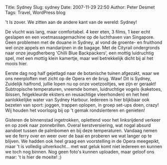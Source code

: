 Title: Sydney
Slug: sydney
Date: 2007-11-29 22:50
Author: Peter Desmet
Tags: Travel, WordPress blog

't Is zover. We zitten aan de andere kant van de wereld: Sydney!

De vlucht was lang, maar comfortabel. 4 keer eten, 3 films, 1 keer echt geslapen en een voetmassagemachine op de luchthaven van Singapore. Geen problemen met de douane in Sydney, al vond de groente- en fruithond wel onze appels en mandarijnen in de bagage. Met de Cityrail ondergronds naar onze jeugdherberg 'Chilli Blue Backpackers', een mottig luidruchtig spel, met een mottig klein kamertje, maar wel betrekkelijk dicht bij al het moois hier.

Eerste dag nog half gejetlagd naar de botanische tuinen afgezakt, waar we ons neerploften met zicht op de Opera en de brug. Waw! Dit is Sydney, Zuidelijk halfrond, jullie lopen nu op onze voetzooltjes, we zijn er geraakt! Subtropische temperaturen, vreemde bomen, luidruchtige vogels (kaketoes, ibissen, felgekleurde eksters en reusachtige vleerhonden) en het heel aanlokkelijke water van Sydney Harbour. Iedereen is hier blijkbaar ook bezeten van sport: joggen, trappen oplopen, in groep set-ups doen, crazy! Wij houden het voorlopig bij op 't gemak rondslenteren en genieten!

Gisteren de binnenstad ingetrokken, oplettend voor het linksrijdend verkeer en op zoek naar zonnebrillen. Overal kerstversiering, wat nogal absurd aandoet tussen de palmbomen en bij deze temperaturen. Vandaag nemen we de ferry over en weer over de baai en proberen we wat langer op te blijven. We hadden ook heel graag een voorstelling in de Opera meegepikt, maar 't is volledig uitverkocht... met wat geluk komt niet iedereen en kunnen we toch nog binnen. Nog geen foto's kunnen uploaden, maar geloof ons maar: 't is hier de moeite! ;)